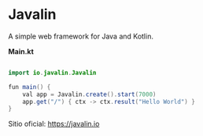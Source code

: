 # Javalin


A simple web framework for Java and Kotlin.


<b>Main.kt</b>

```java

import io.javalin.Javalin

fun main() {
    val app = Javalin.create().start(7000)
    app.get("/") { ctx -> ctx.result("Hello World") }
}
```



Sitio oficial:
https://javalin.io
